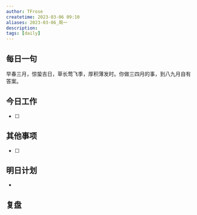 ```yaml
---
author: TFrose
createtime: 2023-03-06 09:10
aliases: 2023-03-06_周一
description:
tags: [daily]
---
```


## 每日一句
早春三月，惊蛰吉日，草长莺飞季，厚积薄发时。你做三四月的事，到八九月自有答案。

## 今日工作
- [ ] 

## 其他事项
- [ ] 

## 明日计划
- 

## 复盘

